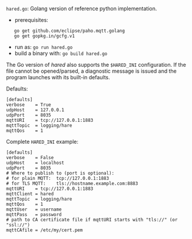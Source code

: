 `hared.go`: Golang version of reference python implementation.

* prerequisites:
```
   go get github.com/eclipse/paho.mqtt.golang
   go get gopkg.in/gcfg.v1
```
* run as: `go run hared.go`
* build a binary with: `go build hared.go`

The Go version of _hared_ also supports the `$HARED_INI` configuration. If the
file cannot be opened/parsed, a diagnostic message is issued and the program
launches with its built-in defaults.

Defaults:
```
[defaults]
verbose    = True
udpHost    = 127.0.0.1
udpPort    = 8035
mqttURI    = tcp://127.0.0.1:1883
mqttTopic  = logging/hare
mqttQos    = 1
```

Complete `HARED_INI` example:
```
[defaults]
verbose    = False
udpHost    = localhost
udpPort    = 8035
# Where to publish to (port is optional):
# for plain MQTT:  tcp://127.0.0.1:1883
# for TLS MQTT:    tls://hostname.example.com:8883
mqttURI    = tcp://127.0.0.1:1883
mqttClient = hared
mqttTopic  = logging/hare
mqttQos    = 1
mqttUser   = username
mqttPass   = password
# path to CA certificate file if mqttURI starts with "tls://" (or "ssl://")
mqttCAfile = /etc/my/cert.pem
```
